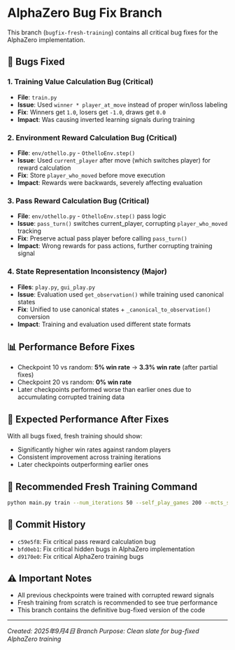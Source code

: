 # AlphaZero Bug Fix Branch

This branch (`bugfix-fresh-training`) contains all critical bug fixes for the AlphaZero implementation.

## 🐛 **Bugs Fixed**

### 1. **Training Value Calculation Bug** (Critical)
- **File**: `train.py` 
- **Issue**: Used `winner * player_at_move` instead of proper win/loss labeling
- **Fix**: Winners get `1.0`, losers get `-1.0`, draws get `0.0`
- **Impact**: Was causing inverted learning signals during training

### 2. **Environment Reward Calculation Bug** (Critical)
- **File**: `env/othello.py` - `OthelloEnv.step()`
- **Issue**: Used `current_player` after move (which switches player) for reward calculation
- **Fix**: Store `player_who_moved` before move execution
- **Impact**: Rewards were backwards, severely affecting evaluation

### 3. **Pass Reward Calculation Bug** (Critical)
- **File**: `env/othello.py` - `OthelloEnv.step()` pass logic
- **Issue**: `pass_turn()` switches current_player, corrupting `player_who_moved` tracking
- **Fix**: Preserve actual pass player before calling `pass_turn()`
- **Impact**: Wrong rewards for pass actions, further corrupting training signal

### 4. **State Representation Inconsistency** (Major)
- **Files**: `play.py`, `gui_play.py`
- **Issue**: Evaluation used `get_observation()` while training used canonical states
- **Fix**: Unified to use canonical states + `_canonical_to_observation()` conversion
- **Impact**: Training and evaluation used different state formats

## 📊 **Performance Before Fixes**
- Checkpoint 10 vs random: **5% win rate** → **3.3% win rate** (after partial fixes)
- Checkpoint 20 vs random: **0% win rate**
- Later checkpoints performed worse than earlier ones due to accumulating corrupted training data

## 🎯 **Expected Performance After Fixes**
With all bugs fixed, fresh training should show:
- Significantly higher win rates against random players
- Consistent improvement across training iterations
- Later checkpoints outperforming earlier ones

## 🚀 **Recommended Fresh Training Command**
```bash
python main.py train --num_iterations 50 --self_play_games 200 --mcts_simulations 256 --use_multiprocessing --mp_num_workers 6 --mp_games_per_worker 5 --use_mps
```

## 📝 **Commit History**
- `c59e5f8`: Fix critical pass reward calculation bug
- `bfd0eb1`: Fix critical hidden bugs in AlphaZero implementation  
- `d9170e0`: Fix critical AlphaZero training bugs

## ⚠️ **Important Notes**
- All previous checkpoints were trained with corrupted reward signals
- Fresh training from scratch is recommended to see true performance
- This branch contains the definitive bug-fixed version of the code

---
*Created: 2025年9月4日*
*Branch Purpose: Clean slate for bug-fixed AlphaZero training*